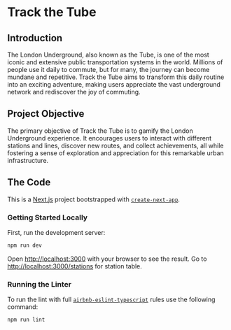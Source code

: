 # Track the Tube

## Introduction

The London Underground, also known as the Tube, is one of the most iconic and extensive public transportation systems in the world. Millions of people use it daily to commute, but for many, the journey can become mundane and repetitive. Track the Tube aims to transform this daily routine into an exciting adventure, making users appreciate the vast underground network and rediscover the joy of commuting.

## Project Objective

The primary objective of Track the Tube is to gamify the London Underground experience. It encourages users to interact with different stations and lines, discover new routes, and collect achievements, all while fostering a sense of exploration and appreciation for this remarkable urban infrastructure.

## The Code

This is a [Next.js](https://nextjs.org/) project bootstrapped with [`create-next-app`](https://github.com/vercel/next.js/tree/canary/packages/create-next-app).

### Getting Started Locally

First, run the development server:

```bash
npm run dev
```

Open [http://localhost:3000](http://localhost:3000) with your browser to see the result.
Go to [http://localhost:3000/stations](http://localhost:3000/stations) for station table.

### Running the Linter
To run the lint with full [`airbnb-eslint-typescript`](https://www.npmjs.com/package/eslint-config-airbnb-typescript) rules use the following command:
```
npm run lint
```